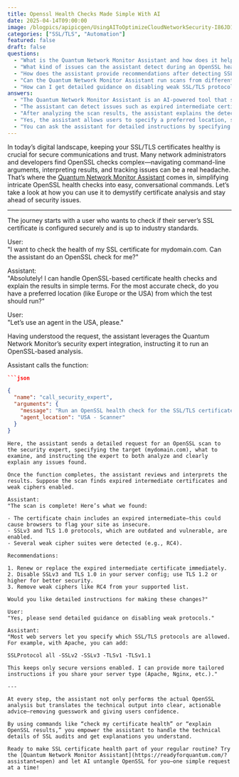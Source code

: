 ```yaml
---
title: Openssl Health Checks Made Simple With AI
date: 2025-04-14T09:00:00
image: /blogpics/apipicgen/UsingAIToOptimizeCloudNetworkSecurity-I86JD1C3MI.jpg
categories: ["SSL/TLS", "Automation"]
featured: false
draft: false
questions:
  - "What is the Quantum Network Monitor Assistant and how does it help with SSL/TLS certificate checks?"
  - "What kind of issues can the assistant detect during an OpenSSL health check?"
  - "How does the assistant provide recommendations after detecting SSL/TLS certificate issues?"
  - "Can the Quantum Network Monitor Assistant run scans from different geographic locations?"
  - "How can I get detailed guidance on disabling weak SSL/TLS protocols using the assistant?"
answers:
  - "The Quantum Network Monitor Assistant is an AI-powered tool that simplifies complex OpenSSL health checks by allowing users to perform SSL/TLS certificate analysis through easy, conversational commands. It runs detailed scans, interprets technical results, and provides clear, actionable recommendations to improve certificate security."
  - "The assistant can detect issues such as expired intermediate certificates, outdated and vulnerable protocols like SSLv3 and TLS 1.0 being enabled, and the presence of weak cipher suites such as RC4."
  - "After analyzing the scan results, the assistant explains the detected problems in simple terms and offers specific recommendations, such as renewing expired certificates, disabling insecure protocols, and removing weak cipher suites. It can also provide detailed instructions tailored to the user's server type for implementing these changes."
  - "Yes, the assistant allows users to specify a preferred location, such as Europe or the USA, from which the OpenSSL health check scan should be run, helping to tailor the analysis based on geographic considerations."
  - "You can ask the assistant for detailed instructions by specifying your server type (e.g., Apache, Nginx). For example, for Apache, the assistant might suggest adding a configuration line like 'SSLProtocol all -SSLv2 -SSLv3 -TLSv1 -TLSv1.1' to disable weak protocols and enable only secure versions."
---
```

In today’s digital landscape, keeping your SSL/TLS certificates healthy is crucial for secure communications and trust. Many network administrators and developers find OpenSSL checks complex—navigating command-line arguments, interpreting results, and tracking issues can be a real headache. That’s where the [Quantum Network Monitor Assistant](https://readyforquantum.com/?assistant=open) comes in, simplifying intricate OpenSSL health checks into easy, conversational commands. Let’s take a look at how you can use it to demystify certificate analysis and stay ahead of security issues.

---

The journey starts with a user who wants to check if their server’s SSL certificate is configured securely and is up to industry standards.

User:  
"I want to check the health of my SSL certificate for mydomain.com. Can the assistant do an OpenSSL check for me?"

Assistant:  
"Absolutely! I can handle OpenSSL-based certificate health checks and explain the results in simple terms. For the most accurate check, do you have a preferred location (like Europe or the USA) from which the test should run?"

User:  
"Let’s use an agent in the USA, please."

Having understood the request, the assistant leverages the Quantum Network Monitor’s security expert integration, instructing it to run an OpenSSL-based analysis.

Assistant calls the function:
```json
```json

{
  "name": "call_security_expert",
  "arguments": {
    "message": "Run an OpenSSL health check for the SSL/TLS certificate on mydomain.com. Include checks for protocol support, certificate validity, chain of trust, and weak cipher suites. Explain detected issues and provide recommendations. I am authorized to perform this action.",
    "agent_location": "USA - Scanner"
  }
}
```
```
Here, the assistant sends a detailed request for an OpenSSL scan to the security expert, specifying the target (mydomain.com), what to examine, and instructing the expert to both analyze and clearly explain any issues found.

Once the function completes, the assistant reviews and interprets the results. Suppose the scan finds expired intermediate certificates and weak ciphers enabled.

Assistant:  
"The scan is complete! Here’s what we found:

- The certificate chain includes an expired intermediate—this could cause browsers to flag your site as insecure.  
- SSLv3 and TLS 1.0 protocols, which are outdated and vulnerable, are enabled.  
- Several weak cipher suites were detected (e.g., RC4).

Recommendations:

1. Renew or replace the expired intermediate certificate immediately.
2. Disable SSLv3 and TLS 1.0 in your server config; use TLS 1.2 or higher for better security.
3. Remove weak ciphers like RC4 from your supported list.

Would you like detailed instructions for making these changes?"

User:  
"Yes, please send detailed guidance on disabling weak protocols."

Assistant:  
"Most web servers let you specify which SSL/TLS protocols are allowed. For example, with Apache, you can add:

SSLProtocol all -SSLv2 -SSLv3 -TLSv1 -TLSv1.1

This keeps only secure versions enabled. I can provide more tailored instructions if you share your server type (Apache, Nginx, etc.)."

---

At every step, the assistant not only performs the actual OpenSSL analysis but translates the technical output into clear, actionable advice—removing guesswork and giving users confidence.

By using commands like “check my certificate health” or “explain OpenSSL results,” you empower the assistant to handle the technical details of SSL audits and get explanations you understand.

Ready to make SSL certificate health part of your regular routine? Try the [Quantum Network Monitor Assistant](https://readyforquantum.com/?assistant=open) and let AI untangle OpenSSL for you—one simple request at a time!